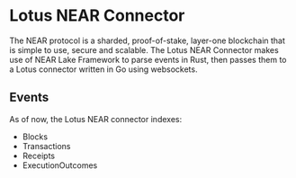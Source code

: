 # Lotus NEAR Connector

The NEAR protocol is a sharded, proof-of-stake, layer-one blockchain that is simple to use, secure and scalable. The Lotus NEAR Connector makes use of NEAR Lake Framework to parse events in Rust, then passes them to a Lotus connector written in Go using websockets.

## Events

As of now, the Lotus NEAR connector indexes:

* Blocks
* Transactions
* Receipts
* ExecutionOutcomes
